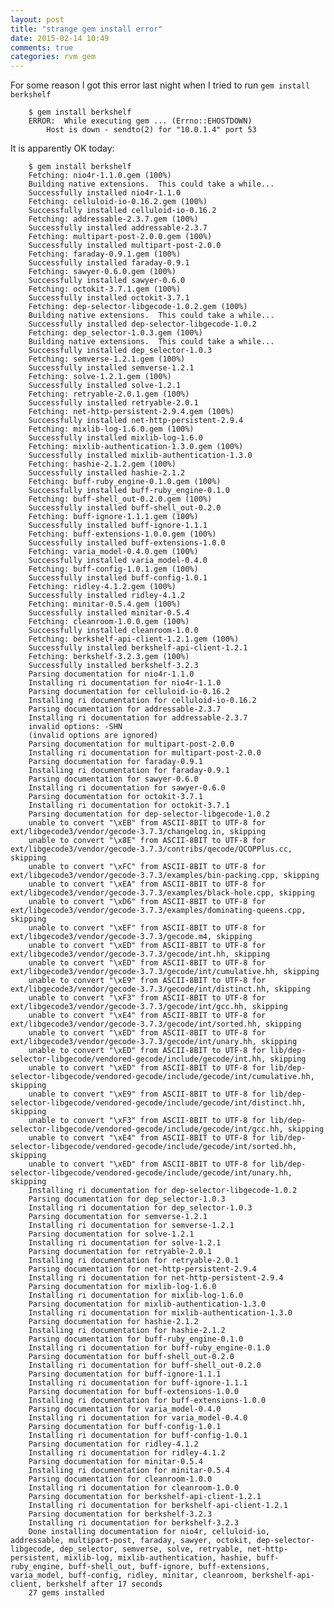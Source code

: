 ```yaml
---
layout: post
title: "strange gem install error"
date: 2015-02-14 10:49
comments: true
categories: rvm gem 
---
```


For some reason I got this error last night when I tried to run `gem install berkshelf`


        $ gem install berkshelf
        ERROR:  While executing gem ... (Errno::EHOSTDOWN)
            Host is down - sendto(2) for "10.0.1.4" port 53


It is apparently OK today:

        $ gem install berkshelf
        Fetching: nio4r-1.1.0.gem (100%)
        Building native extensions.  This could take a while...
        Successfully installed nio4r-1.1.0
        Fetching: celluloid-io-0.16.2.gem (100%)
        Successfully installed celluloid-io-0.16.2
        Fetching: addressable-2.3.7.gem (100%)
        Successfully installed addressable-2.3.7
        Fetching: multipart-post-2.0.0.gem (100%)
        Successfully installed multipart-post-2.0.0
        Fetching: faraday-0.9.1.gem (100%)
        Successfully installed faraday-0.9.1
        Fetching: sawyer-0.6.0.gem (100%)
        Successfully installed sawyer-0.6.0
        Fetching: octokit-3.7.1.gem (100%)
        Successfully installed octokit-3.7.1
        Fetching: dep-selector-libgecode-1.0.2.gem (100%)
        Building native extensions.  This could take a while...
        Successfully installed dep-selector-libgecode-1.0.2
        Fetching: dep_selector-1.0.3.gem (100%)
        Building native extensions.  This could take a while...
        Successfully installed dep_selector-1.0.3
        Fetching: semverse-1.2.1.gem (100%)
        Successfully installed semverse-1.2.1
        Fetching: solve-1.2.1.gem (100%)
        Successfully installed solve-1.2.1
        Fetching: retryable-2.0.1.gem (100%)
        Successfully installed retryable-2.0.1
        Fetching: net-http-persistent-2.9.4.gem (100%)
        Successfully installed net-http-persistent-2.9.4
        Fetching: mixlib-log-1.6.0.gem (100%)
        Successfully installed mixlib-log-1.6.0
        Fetching: mixlib-authentication-1.3.0.gem (100%)
        Successfully installed mixlib-authentication-1.3.0
        Fetching: hashie-2.1.2.gem (100%)
        Successfully installed hashie-2.1.2
        Fetching: buff-ruby_engine-0.1.0.gem (100%)
        Successfully installed buff-ruby_engine-0.1.0
        Fetching: buff-shell_out-0.2.0.gem (100%)
        Successfully installed buff-shell_out-0.2.0
        Fetching: buff-ignore-1.1.1.gem (100%)
        Successfully installed buff-ignore-1.1.1
        Fetching: buff-extensions-1.0.0.gem (100%)
        Successfully installed buff-extensions-1.0.0
        Fetching: varia_model-0.4.0.gem (100%)
        Successfully installed varia_model-0.4.0
        Fetching: buff-config-1.0.1.gem (100%)
        Successfully installed buff-config-1.0.1
        Fetching: ridley-4.1.2.gem (100%)
        Successfully installed ridley-4.1.2
        Fetching: minitar-0.5.4.gem (100%)
        Successfully installed minitar-0.5.4
        Fetching: cleanroom-1.0.0.gem (100%)
        Successfully installed cleanroom-1.0.0
        Fetching: berkshelf-api-client-1.2.1.gem (100%)
        Successfully installed berkshelf-api-client-1.2.1
        Fetching: berkshelf-3.2.3.gem (100%)
        Successfully installed berkshelf-3.2.3
        Parsing documentation for nio4r-1.1.0
        Installing ri documentation for nio4r-1.1.0
        Parsing documentation for celluloid-io-0.16.2
        Installing ri documentation for celluloid-io-0.16.2
        Parsing documentation for addressable-2.3.7
        Installing ri documentation for addressable-2.3.7
        invalid options: -SHN
        (invalid options are ignored)
        Parsing documentation for multipart-post-2.0.0
        Installing ri documentation for multipart-post-2.0.0
        Parsing documentation for faraday-0.9.1
        Installing ri documentation for faraday-0.9.1
        Parsing documentation for sawyer-0.6.0
        Installing ri documentation for sawyer-0.6.0
        Parsing documentation for octokit-3.7.1
        Installing ri documentation for octokit-3.7.1
        Parsing documentation for dep-selector-libgecode-1.0.2
        unable to convert "\xEB" from ASCII-8BIT to UTF-8 for ext/libgecode3/vendor/gecode-3.7.3/changelog.in, skipping
        unable to convert "\x8E" from ASCII-8BIT to UTF-8 for ext/libgecode3/vendor/gecode-3.7.3/contribs/qecode/QCOPPlus.cc, skipping
        unable to convert "\xFC" from ASCII-8BIT to UTF-8 for ext/libgecode3/vendor/gecode-3.7.3/examples/bin-packing.cpp, skipping
        unable to convert "\xEA" from ASCII-8BIT to UTF-8 for ext/libgecode3/vendor/gecode-3.7.3/examples/black-hole.cpp, skipping
        unable to convert "\xD6" from ASCII-8BIT to UTF-8 for ext/libgecode3/vendor/gecode-3.7.3/examples/dominating-queens.cpp, skipping
        unable to convert "\xEF" from ASCII-8BIT to UTF-8 for ext/libgecode3/vendor/gecode-3.7.3/gecode.m4, skipping
        unable to convert "\xED" from ASCII-8BIT to UTF-8 for ext/libgecode3/vendor/gecode-3.7.3/gecode/int.hh, skipping
        unable to convert "\xED" from ASCII-8BIT to UTF-8 for ext/libgecode3/vendor/gecode-3.7.3/gecode/int/cumulative.hh, skipping
        unable to convert "\xE9" from ASCII-8BIT to UTF-8 for ext/libgecode3/vendor/gecode-3.7.3/gecode/int/distinct.hh, skipping
        unable to convert "\xF3" from ASCII-8BIT to UTF-8 for ext/libgecode3/vendor/gecode-3.7.3/gecode/int/gcc.hh, skipping
        unable to convert "\xE4" from ASCII-8BIT to UTF-8 for ext/libgecode3/vendor/gecode-3.7.3/gecode/int/sorted.hh, skipping
        unable to convert "\xED" from ASCII-8BIT to UTF-8 for ext/libgecode3/vendor/gecode-3.7.3/gecode/int/unary.hh, skipping
        unable to convert "\xED" from ASCII-8BIT to UTF-8 for lib/dep-selector-libgecode/vendored-gecode/include/gecode/int.hh, skipping
        unable to convert "\xED" from ASCII-8BIT to UTF-8 for lib/dep-selector-libgecode/vendored-gecode/include/gecode/int/cumulative.hh, skipping
        unable to convert "\xE9" from ASCII-8BIT to UTF-8 for lib/dep-selector-libgecode/vendored-gecode/include/gecode/int/distinct.hh, skipping
        unable to convert "\xF3" from ASCII-8BIT to UTF-8 for lib/dep-selector-libgecode/vendored-gecode/include/gecode/int/gcc.hh, skipping
        unable to convert "\xE4" from ASCII-8BIT to UTF-8 for lib/dep-selector-libgecode/vendored-gecode/include/gecode/int/sorted.hh, skipping
        unable to convert "\xED" from ASCII-8BIT to UTF-8 for lib/dep-selector-libgecode/vendored-gecode/include/gecode/int/unary.hh, skipping
        Installing ri documentation for dep-selector-libgecode-1.0.2
        Parsing documentation for dep_selector-1.0.3
        Installing ri documentation for dep_selector-1.0.3
        Parsing documentation for semverse-1.2.1
        Installing ri documentation for semverse-1.2.1
        Parsing documentation for solve-1.2.1
        Installing ri documentation for solve-1.2.1
        Parsing documentation for retryable-2.0.1
        Installing ri documentation for retryable-2.0.1
        Parsing documentation for net-http-persistent-2.9.4
        Installing ri documentation for net-http-persistent-2.9.4
        Parsing documentation for mixlib-log-1.6.0
        Installing ri documentation for mixlib-log-1.6.0
        Parsing documentation for mixlib-authentication-1.3.0
        Installing ri documentation for mixlib-authentication-1.3.0
        Parsing documentation for hashie-2.1.2
        Installing ri documentation for hashie-2.1.2
        Parsing documentation for buff-ruby_engine-0.1.0
        Installing ri documentation for buff-ruby_engine-0.1.0
        Parsing documentation for buff-shell_out-0.2.0
        Installing ri documentation for buff-shell_out-0.2.0
        Parsing documentation for buff-ignore-1.1.1
        Installing ri documentation for buff-ignore-1.1.1
        Parsing documentation for buff-extensions-1.0.0
        Installing ri documentation for buff-extensions-1.0.0
        Parsing documentation for varia_model-0.4.0
        Installing ri documentation for varia_model-0.4.0
        Parsing documentation for buff-config-1.0.1
        Installing ri documentation for buff-config-1.0.1
        Parsing documentation for ridley-4.1.2
        Installing ri documentation for ridley-4.1.2
        Parsing documentation for minitar-0.5.4
        Installing ri documentation for minitar-0.5.4
        Parsing documentation for cleanroom-1.0.0
        Installing ri documentation for cleanroom-1.0.0
        Parsing documentation for berkshelf-api-client-1.2.1
        Installing ri documentation for berkshelf-api-client-1.2.1
        Parsing documentation for berkshelf-3.2.3
        Installing ri documentation for berkshelf-3.2.3
        Done installing documentation for nio4r, celluloid-io, addressable, multipart-post, faraday, sawyer, octokit, dep-selector-libgecode, dep_selector, semverse, solve, retryable, net-http-persistent, mixlib-log, mixlib-authentication, hashie, buff-ruby_engine, buff-shell_out, buff-ignore, buff-extensions, varia_model, buff-config, ridley, minitar, cleanroom, berkshelf-api-client, berkshelf after 17 seconds
        27 gems installed
